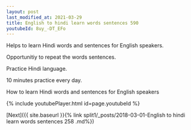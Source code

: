 ```yaml
---
layout: post
last_modified_at: 2021-03-29
title: English to hindi learn words sentences 590 
youtubeId: 8uy_-DT_EFo
---
```

 
 
Helps to learn Hindi words and sentences for English speakers.

Opportunitiy to repeat the words sentences. 

Practice Hindi language. 
 
10 minutes practice every day. 
 
How to learn Hindi words and sentences for English speakers 
 
{% include youtubePlayer.html id=page.youtubeId %}
 
 
[Next]({{ site.baseurl }}{% link  split1/_posts/2018-03-01-English to hindi learn words sentences 258 .md%})
 
